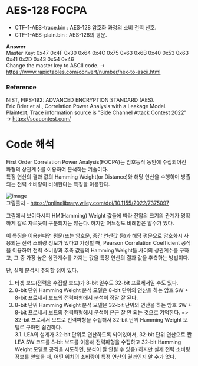 # AES-128 FOCPA

- CTF-1-AES-trace.bin : AES-128 암호화 과정의 소비 전력 신호.   
- CTF-1-AES-plain.bin : AES-128의 평문.   

**Answer**   
Master Key: 0x47 0x4F 0x30 0x64 0x4C 0x75 0x63 0x6B 0x40 0x53 0x63 0x41 0x2D 0x43 0x54 0x46    
Change the master key to ASCII code. → https://www.rapidtables.com/convert/number/hex-to-ascii.html      

### Reference
NIST, FIPS-192: ADVANCED ENCRYPTION STANDARD (AES).   
Eric Brier et al., Correlation Power Analysis with a Leakage Model.   
Plaintext, Trace information source is "Side Channel Attack Contest 2022" → https://scacontest.com/ 

# Code 해석

First Order Correlation Power Analysis(FOCPA)는 암호동작 동안에 수집되어진 파형의 상관계수를 이용하여 분석하는 기술이다.  
특정 연산의 결과 값의 Hamming Weight(or Distance)와 해당 연산을 수행하며 방출되는 전력 소비량이 비례한다는 특징을 이용한다.  

![image](https://github.com/user-attachments/assets/b3417e3e-99d0-47f5-b1ac-66aced1a0adc)  
그림출처 - https://onlinelibrary.wiley.com/doi/10.1155/2022/7375097

그림에서 보이다시피 HM(Hamming) Weight 값들에 따라 전압의 크기의 관계가 명확하게 칼로 자르듯이 구분되지는 않는다. 하지만 어느정도 비례함은 알수가 있다.  

이 특징을 이용한다면 평문(또는 암호문, 중간 연산값 등)과 해당 평문으로 암호화시 사용되는 전력 소비량 정보가 있다고 가정할 때, Pearson Correlation Coefficient 공식을 이용하여 전력 소비량과 추측 값들의 Hamming Weight들 사이의 상관계수를 구하고, 그 중 가장 높은 상관계수를 가지는 값을 특정 연산의 결과 값을 추측하는 방법이다.

단, 실제 분석시 주의할 점이 있다.

1. 타겟 보드(전력을 수집할 보드)가 8-bit 일수도 32-bit 프로세서일 수도 있다.
2. 8-bit 단위 Hamming Weight 분석 모델은 8-bit 단위의 연산을 하는 암호 SW + 8-bit 프로세서 보드의 전력파형에서 분석이 정말 잘 된다.
3. 8-bit 단위 Hamming Weight 분석 모델은 32-bit 단위의 연산을 하는 암호 SW + 8-bit 프로세서 보드의 전력파형에서 분석이 은근 잘 안 되는 것으로 기억한다. => 32-bit 프로세서 보드로 전력파형을 수집해서 32-bit 단위 Hamming Weight 모델로 구하면 쉽긴하다.  
   3.1. LEA의 설계가 32-bit 단위로 연산하도록 되어있어서, 32-bit 단위 연산으로 짠 LEA SW 코드를 8-bit 보드를 이용해 전력파형을 수집하고 32-bit Hamming Weight 모델로 공격을 시도하면, 분석이 잘 안될 수 있음)
하지만 실제 전력 소비량 정보를 얻었을 때, 어떤 위치의 소비량이 특정 연산의 결과인지 알 수가 없다.
